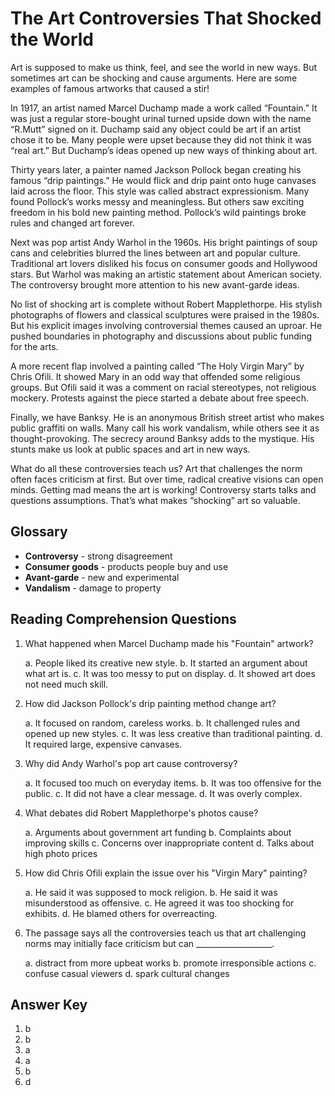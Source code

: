 # The Art Controversies That Shocked the World

Art is supposed to make us think, feel, and see the world in new ways. But sometimes art can be shocking and cause arguments. Here are some examples of famous artworks that caused a stir!

In 1917, an artist named Marcel Duchamp made a work called “Fountain.” It was just a regular store-bought urinal turned upside down with the name “R.Mutt” signed on it. Duchamp said any object could be art if an artist chose it to be. Many people were upset because they did not think it was “real art.” But Duchamp’s ideas opened up new ways of thinking about art.

Thirty years later, a painter named Jackson Pollock began creating his famous “drip paintings.” He would flick and drip paint onto huge canvases laid across the floor. This style was called abstract expressionism. Many found Pollock’s works messy and meaningless. But others saw exciting freedom in his bold new painting method. Pollock’s wild paintings broke rules and changed art forever.

Next was pop artist Andy Warhol in the 1960s. His bright paintings of soup cans and celebrities blurred the lines between art and popular culture. Traditional art lovers disliked his focus on consumer goods and Hollywood stars. But Warhol was making an artistic statement about American society. The controversy brought more attention to his new avant-garde ideas.

No list of shocking art is complete without Robert Mapplethorpe. His stylish photographs of flowers and classical sculptures were praised in the 1980s. But his explicit images involving controversial themes caused an uproar. He pushed boundaries in photography and discussions about public funding for the arts.

A more recent flap involved a painting called “The Holy Virgin Mary” by Chris Ofili. It showed Mary in an odd way that offended some religious groups. But Ofili said it was a comment on racial stereotypes, not religious mockery. Protests against the piece started a debate about free speech.

Finally, we have Banksy. He is an anonymous British street artist who makes public graffiti on walls. Many call his work vandalism, while others see it as thought-provoking. The secrecy around Banksy adds to the mystique. His stunts make us look at public spaces and art in new ways.

What do all these controversies teach us? Art that challenges the norm often faces criticism at first. But over time, radical creative visions can open minds. Getting mad means the art is working! Controversy starts talks and questions assumptions. That’s what makes “shocking” art so valuable.

## Glossary

- **Controversy** - strong disagreement
- **Consumer goods** - products people buy and use
- **Avant-garde** - new and experimental
- **Vandalism** - damage to property

## Reading Comprehension Questions

1. What happened when Marcel Duchamp made his "Fountain" artwork?

   a. People liked its creative new style.
   b. It started an argument about what art is.
   c. It was too messy to put on display.
   d. It showed art does not need much skill.

2. How did Jackson Pollock's drip painting method change art?

   a. It focused on random, careless works.
   b. It challenged rules and opened up new styles.
   c. It was less creative than traditional painting.
   d. It required large, expensive canvases.

3. Why did Andy Warhol's pop art cause controversy?

   a. It focused too much on everyday items.
   b. It was too offensive for the public.
   c. It did not have a clear message.
   d. It was overly complex.

4. What debates did Robert Mapplethorpe's photos cause?

   a. Arguments about government art funding
   b. Complaints about improving skills
   c. Concerns over inappropriate content
   d. Talks about high photo prices

5. How did Chris Ofili explain the issue over his "Virgin Mary" painting?

   a. He said it was supposed to mock religion.
   b. He said it was misunderstood as offensive.
   c. He agreed it was too shocking for exhibits.
   d. He blamed others for overreacting.

6. The passage says all the controversies teach us that art challenging norms may initially face criticism but can ___________________.

   a. distract from more upbeat works
   b. promote irresponsible actions
   c. confuse casual viewers
   d. spark cultural changes

## Answer Key

1. b
2. b
3. a
4. a
5. b
6. d
